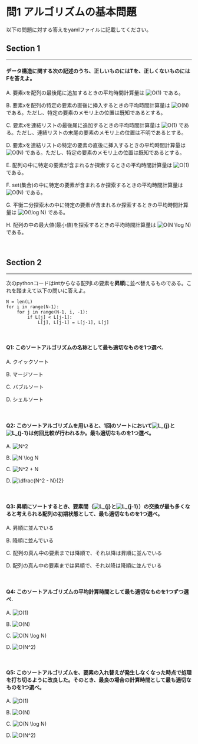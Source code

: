 # 問1 アルゴリズムの基本問題

以下の問題に対する答えをyamlファイルに記載してください。

## Section 1
---

#### データ構造に関する次の記述のうち、正しいものにはTを、正しくないものにはFを答えよ。

A. 要素xを配列の最後尾に追加するときの平均時間計算量は ![O(1)](https://render.githubusercontent.com/render/math?math=%5Cdisplaystyle+O%281%29) である。

B. 要素xを配列の特定の要素の直後に挿入するときの平均時間計算量は ![O(N)](https://render.githubusercontent.com/render/math?math=%5Ctextstyle+O%28N%29) である。ただし、特定の要素のメモリ上の位置は既知であるとする。

C. 要素xを連結リストの最後尾に追加するときの平均時間計算量は ![O(1)](https://render.githubusercontent.com/render/math?math=%5Cdisplaystyle+O%281%29) である。ただし、連結リストの末尾の要素のメモリ上の位置は不明であるとする。

D. 要素xを連結リストの特定の要素の直後に挿入するときの平均時間計算量は ![O(N)](https://render.githubusercontent.com/render/math?math=%5Ctextstyle+O%28N%29) である。ただし、特定の要素のメモリ上の位置は既知であるとする。

E. 配列の中に特定の要素が含まれるか探索するときの平均時間計算量は ![O(1)](https://render.githubusercontent.com/render/math?math=%5Cdisplaystyle+O%281%29) である。

F. set(集合)の中に特定の要素が含まれるか探索するときの平均時間計算量は ![O(N)](https://render.githubusercontent.com/render/math?math=%5Ctextstyle+O%28N%29) である。

G. 平衡二分探索木の中に特定の要素が含まれるか探索するときの平均時間計算量は ![O(\log N)](https://render.githubusercontent.com/render/math?math=%5Cdisplaystyle+O%28%5Clog+N%29) である。

H. 配列の中の最大値(最小値)を探索するときの平均時間計算量は ![O(N \log N)](https://render.githubusercontent.com/render/math?math=%5Cdisplaystyle+O%28N+%5Clog+N%29) である。

<br>

## Section 2
---

次のpythonコードはintからなる配列Lの要素を**昇順**に並べ替えるものである。これを踏まえて以下の問いに答えよ。
```
N = len(L)
for i in range(N-1):
    for j in range(N-1, i, -1):
        if L[j] < L[j-1]:
            L[j], L[j-1] = L[j-1], L[j]
```

<br>

#### Q1: このソートアルゴリズムの名称として最も適切なものを1つ選べ.

A. クイックソート

B. マージソート

C. バブルソート

D. シェルソート

<br>

#### Q2: このソートアルゴリズムを用いると、1回のソートにおいて![L_{j}](https://render.githubusercontent.com/render/math?math=%5Ctextstyle+L_%7Bj%7D)と![L_{j-1}](https://render.githubusercontent.com/render/math?math=%5Ctextstyle+L_%7Bj-1%7D)は何回比較が行われるか。最も適切なものを1つ選べ。

A. ![N^2](https://render.githubusercontent.com/render/math?math=%5Ctextstyle+N%5E2)

B. ![N \log N](https://render.githubusercontent.com/render/math?math=%5Ctextstyle+N+%5Clog+N)

C. ![N^2 + N](https://render.githubusercontent.com/render/math?math=%5Ctextstyle+N%5E2+%2B+N)

D. ![\dfrac{N^2 - N}{2}](https://render.githubusercontent.com/render/math?math=%5Ctextstyle+%5Cdfrac%7BN%5E2+-+N%7D%7B2%7D)

<br>

#### Q3: 昇順にソートするとき、要素間（![L_{j}](https://render.githubusercontent.com/render/math?math=%5Ctextstyle+L_%7Bj%7D)と![L_{j-1}](https://render.githubusercontent.com/render/math?math=%5Ctextstyle+L_%7Bj-1%7D)）の交換が最も多くなると考えられる配列の初期状態として、最も適切なものを1つ選べ。

A. 昇順に並んでいる

B. 降順に並んでいる

C. 配列の真ん中の要素までは降順で、それ以降は昇順に並んでいる

D. 配列の真ん中の要素までは昇順で、それ以降は降順に並んでいる

<br>

#### Q4: このソートアルゴリズムの平均計算時間として最も適切なものを1つずつ選べ.

A. ![O(1)](https://render.githubusercontent.com/render/math?math=%5Cdisplaystyle+O%281%29)

B. ![O(N)](https://render.githubusercontent.com/render/math?math=%5Ctextstyle+O%28N%29)

C. ![O(N \log N)](https://render.githubusercontent.com/render/math?math=%5Cdisplaystyle+O%28N+%5Clog+N%29)

D. ![O(N^2)](https://render.githubusercontent.com/render/math?math=%5Ctextstyle+O%28N%5E2%29)

<br>

#### Q5: このソートアルゴリズムを、要素の入れ替えが発生しなくなった時点で処理を打ち切るように改良した。そのとき、最良の場合の計算時間として最も適切なものを1つ選べ。

A. ![O(1)](https://render.githubusercontent.com/render/math?math=%5Cdisplaystyle+O%281%29)

B. ![O(N)](https://render.githubusercontent.com/render/math?math=%5Ctextstyle+O%28N%29)

C. ![O(N \log N)](https://render.githubusercontent.com/render/math?math=%5Cdisplaystyle+O%28N+%5Clog+N%29)

D. ![O(N^2)](https://render.githubusercontent.com/render/math?math=%5Ctextstyle+O%28N%5E2%29)

<br>